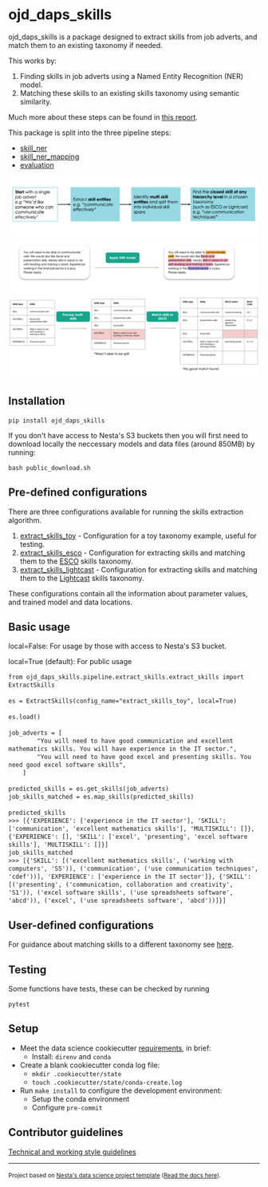 # ojd_daps_skills

ojd_daps_skills is a package designed to extract skills from job adverts, and match them to an existing taxonomy if needed.

This works by:

1. Finding skills in job adverts using a Named Entity Recognition (NER) model.
2. Matching these skills to an existing skills taxonomy using semantic similarity.

Much more about these steps can be found in [this report](outputs/reports/skills_extraction.md).

This package is split into the three pipeline steps:

- [skill_ner](https://github.com/nestauk/ojd_daps_skills/tree/dev/ojd_daps_skills/pipeline/skill_ner)
- [skill_ner_mapping](https://github.com/nestauk/ojd_daps_skills/tree/dev/ojd_daps_skills/pipeline/skill_ner_mapping)
- [evaluation](https://github.com/nestauk/ojd_daps_skills/tree/dev/ojd_daps_skills/pipeline/evaluation)

![](outputs/reports/figures/overview.png)
![](outputs/reports/figures/overview_example.png)

## Installation

```
pip install ojd_daps_skills
```

If you don't have access to Nesta's S3 buckets then you will first need to download locally the neccessary models and data files (around 850MB) by running:

```
bash public_download.sh
```

## Pre-defined configurations

There are three configurations available for running the skills extraction algorithm.

1. [extract_skills_toy](ojd_daps_skills/config/extract_skills_toy.yaml) - Configuration for a toy taxonomy example, useful for testing.
2. [extract_skills_esco](ojd_daps_skills/config/extract_skills_esco.yaml) - Configuration for extracting skills and matching them to the [ESCO](https://esco.ec.europa.eu/en) skills taxonomy.
3. [extract_skills_lightcast](ojd_daps_skills/config/extract_skills_lightcast.yaml) - Configuration for extracting skills and matching them to the [Lightcast](https://skills.emsidata.com/) skills taxonomy.

These configurations contain all the information about parameter values, and trained model and data locations.

## Basic usage

local=False: For usage by those with access to Nesta's S3 bucket.

local=True (default): For public usage

```
from ojd_daps_skills.pipeline.extract_skills.extract_skills import ExtractSkills

es = ExtractSkills(config_name="extract_skills_toy", local=True)

es.load()

job_adverts = [
        "You will need to have good communication and excellent mathematics skills. You will have experience in the IT sector.",
        "You will need to have good excel and presenting skills. You need good excel software skills",
    ]

predicted_skills = es.get_skills(job_adverts)
job_skills_matched = es.map_skills(predicted_skills)

predicted_skills
>>> [{'EXPERIENCE': ['experience in the IT sector'], 'SKILL': ['communication', 'excellent mathematics skills'], 'MULTISKILL': []}, {'EXPERIENCE': [], 'SKILL': ['excel', 'presenting', 'excel software skills'], 'MULTISKILL': []}]
job_skills_matched
>>> [{'SKILL': [('excellent mathematics skills', ('working with computers', 'S5')), ('communication', ('use communication techniques', 'cdef'))], 'EXPERIENCE': ['experience in the IT sector']}, {'SKILL': [('presenting', ('communication, collaboration and creativity', 'S1')), ('excel software skills', ('use spreadsheets software', 'abcd')), ('excel', ('use spreadsheets software', 'abcd'))]}]
```

## User-defined configurations

For guidance about matching skills to a different taxonomy see [here](ojd_daps_skills/pipeline/extract_skills/README.md).

## Testing

Some functions have tests, these can be checked by running

```
pytest
```

## Setup

- Meet the data science cookiecutter [requirements](http://nestauk.github.io/ds-cookiecutter/quickstart), in brief:
  - Install: `direnv` and `conda`
- Create a blank cookiecutter conda log file:
  - `mkdir .cookiecutter/state`
  - `touch .cookiecutter/state/conda-create.log`
- Run `make install` to configure the development environment:
  - Setup the conda environment
  - Configure `pre-commit`

## Contributor guidelines

[Technical and working style guidelines](https://github.com/nestauk/ds-cookiecutter/blob/master/GUIDELINES.md)

---

<small><p>Project based on <a target="_blank" href="https://github.com/nestauk/ds-cookiecutter">Nesta's data science project template</a>
(<a href="http://nestauk.github.io/ds-cookiecutter">Read the docs here</a>).
</small>
